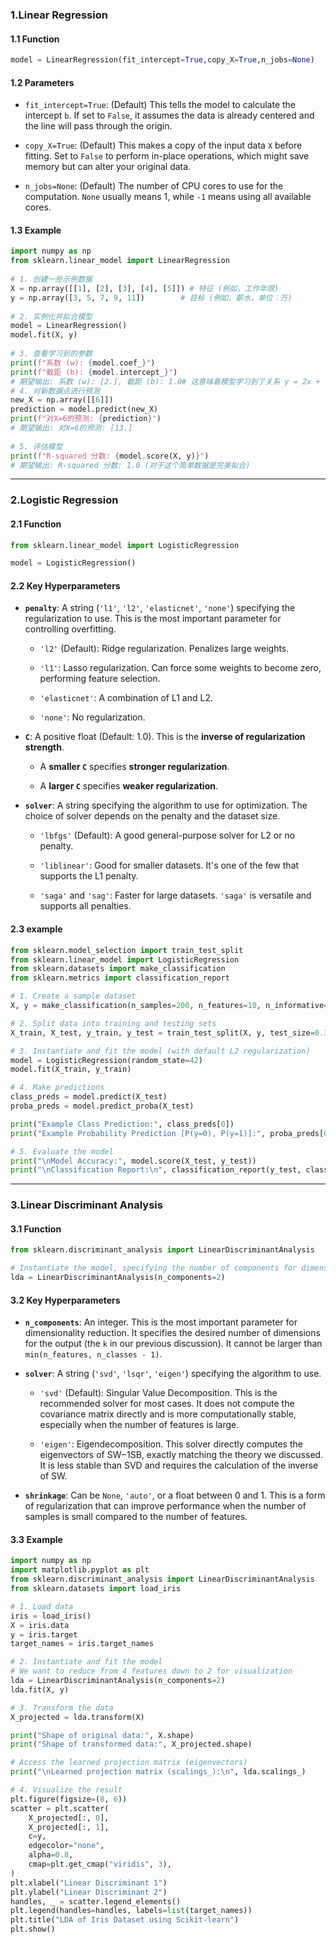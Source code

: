 ### 1.Linear Regression

#### 1.1 Function

``` python
model = LinearRegression(fit_intercept=True,copy_X=True,n_jobs=None)
```

#### 1.2 Parameters

- `fit_intercept=True`: (Default) This tells the model to calculate the intercept `b`. If set to `False`, it assumes the data is already centered and the line will pass through the origin.
    
- `copy_X=True`: (Default) This makes a copy of the input data `X` before fitting. Set to `False` to perform in-place operations, which might save memory but can alter your original data.
    
- `n_jobs=None`: (Default) The number of CPU cores to use for the computation. `None` usually means 1, while `-1` means using all available cores.

#### 1.3 Example

``` python
import numpy as np  
from sklearn.linear_model import LinearRegression  
  
# 1. 创建一些示例数据  
X = np.array([[1], [2], [3], [4], [5]]) # 特征 (例如，工作年限)  
y = np.array([3, 5, 7, 9, 11])        # 目标 (例如，薪水，单位：万)  
  
# 2. 实例化并拟合模型  
model = LinearRegression()  
model.fit(X, y)  
  
# 3. 查看学习到的参数  
print(f"系数 (w): {model.coef_}")  
print(f"截距 (b): {model.intercept_}")  
# 期望输出: 系数 (w): [2.], 截距 (b): 1.0# 这意味着模型学习到了关系 y = 2x + 1  
# 4. 对新数据点进行预测  
new_X = np.array([[6]])  
prediction = model.predict(new_X)  
print(f"对X=6的预测: {prediction}")  
# 期望输出: 对X=6的预测: [13.]  
  
# 5. 评估模型  
print(f"R-squared 分数: {model.score(X, y)}")  
# 期望输出: R-squared 分数: 1.0 (对于这个简单数据是完美拟合)
```
***
### 2.Logistic Regression

#### 2.1 Function

``` python
from sklearn.linear_model import LogisticRegression

model = LogisticRegression()
```

#### 2.2 Key Hyperparameters

- **`penalty`**: A string (`'l1'`, `'l2'`, `'elasticnet'`, `'none'`) specifying the regularization to use. This is the most important parameter for controlling overfitting.
    
    - `'l2'` (Default): Ridge regularization. Penalizes large weights.
        
    - `'l1'`: Lasso regularization. Can force some weights to become zero, performing feature selection.
        
    - `'elasticnet'`: A combination of L1 and L2.
        
    - `'none'`: No regularization.
        
- **`C`**: A positive float (Default: 1.0). This is the **inverse of regularization strength**.
    
    - A **smaller `C`** specifies **stronger regularization**.
        
    - A **larger `C`** specifies **weaker regularization**.
        
- **`solver`**: A string specifying the algorithm to use for optimization. The choice of solver depends on the penalty and the dataset size.
    
    - `'lbfgs'` (Default): A good general-purpose solver for L2 or no penalty.
        
    - `'liblinear'`: Good for smaller datasets. It's one of the few that supports the L1 penalty.
        
    - `'saga'` and `'sag'`: Faster for large datasets. `'saga'` is versatile and supports all penalties.

#### 2.3 example

``` python
from sklearn.model_selection import train_test_split
from sklearn.linear_model import LogisticRegression
from sklearn.datasets import make_classification
from sklearn.metrics import classification_report

# 1. Create a sample dataset
X, y = make_classification(n_samples=200, n_features=10, n_informative=5, n_redundant=0, random_state=42)

# 2. Split data into training and testing sets
X_train, X_test, y_train, y_test = train_test_split(X, y, test_size=0.3, random_state=42)

# 3. Instantiate and fit the model (with default L2 regularization)
model = LogisticRegression(random_state=42)
model.fit(X_train, y_train)

# 4. Make predictions
class_preds = model.predict(X_test)
proba_preds = model.predict_proba(X_test)

print("Example Class Prediction:", class_preds[0])
print("Example Probability Prediction [P(y=0), P(y=1)]:", proba_preds[0])

# 5. Evaluate the model
print("\nModel Accuracy:", model.score(X_test, y_test))
print("\nClassification Report:\n", classification_report(y_test, class_preds))
```

***
### 3.Linear Discriminant Analysis

#### 3.1 Function

``` python
from sklearn.discriminant_analysis import LinearDiscriminantAnalysis

# Instantiate the model, specifying the number of components for dimensionality reduction
lda = LinearDiscriminantAnalysis(n_components=2)
```
#### 3.2 Key Hyperparameters

- **`n_components`**: An integer. This is the most important parameter for dimensionality reduction. It specifies the desired number of dimensions for the output (the `k` in our previous discussion). It cannot be larger than `min(n_features, n_classes - 1)`.
    
- **`solver`**: A string (`'svd'`, `'lsqr'`, `'eigen'`) specifying the algorithm to use.
    
    - `'svd'` (Default): Singular Value Decomposition. This is the recommended solver for most cases. It does not compute the covariance matrix directly and is more computationally stable, especially when the number of features is large.
        
    - `'eigen'`: Eigendecomposition. This solver directly computes the eigenvectors of SW−1​SB​, exactly matching the theory we discussed. It is less stable than SVD and requires the calculation of the inverse of SW​.
        
- **`shrinkage`**: Can be `None`, `'auto'`, or a float between 0 and 1. This is a form of regularization that can improve performance when the number of samples is small compared to the number of features.

#### 3.3 Example

``` python
import numpy as np
import matplotlib.pyplot as plt
from sklearn.discriminant_analysis import LinearDiscriminantAnalysis
from sklearn.datasets import load_iris

# 1. Load data
iris = load_iris()
X = iris.data
y = iris.target
target_names = iris.target_names

# 2. Instantiate and fit the model
# We want to reduce from 4 features down to 2 for visualization
lda = LinearDiscriminantAnalysis(n_components=2)
lda.fit(X, y)

# 3. Transform the data
X_projected = lda.transform(X)

print("Shape of original data:", X.shape)
print("Shape of transformed data:", X_projected.shape)

# Access the learned projection matrix (eigenvectors)
print("\nLearned projection matrix (scalings_):\n", lda.scalings_)

# 4. Visualize the result
plt.figure(figsize=(8, 6))
scatter = plt.scatter(
    X_projected[:, 0],
    X_projected[:, 1],
    c=y,
    edgecolor="none",
    alpha=0.8,
    cmap=plt.get_cmap("viridis", 3),
)
plt.xlabel("Linear Discriminant 1")
plt.ylabel("Linear Discriminant 2")
handles, _ = scatter.legend_elements()
plt.legend(handles=handles, labels=list(target_names))
plt.title("LDA of Iris Dataset using Scikit-learn")
plt.show()
```